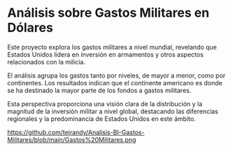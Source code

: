 # Análisis sobre Gastos Militares en Dólares

Este proyecto explora los gastos militares a nivel mundial, revelando que Estados Unidos lidera en inversión en armamentos y otros aspectos relacionados con la milicia. 

El análisis agrupa los gastos tanto por niveles, de mayor a menor, como por continentes. Los resultados indican que el continente americano es donde se ha destinado la mayor parte de los fondos a gastos militares.

Esta perspectiva proporciona una visión clara de la distribución y la magnitud de la inversión militar a nivel global, destacando las diferencias regionales y la predominancia de Estados Unidos en este ámbito.

https://github.com/tejrandy/Analisis-BI-Gastos-Militares/blob/main/Gastos%20Militares.png
